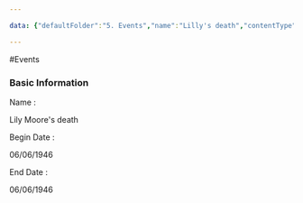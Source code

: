 ```yaml
---

data: {"defaultFolder":"5. Events","name":"Lilly's death","contentType":"events","template":{"BasicInformation":{"Name":{"value":"<p>Lily Moore's death</p>","type":"text"},"BeginDate":{"value":"<p>06/06/1946</p>","type":"text"},"EndDate":{"value":"<p>06/06/1946</p>","type":"text"},"Location":{"value":null,"type":"text"},"Description":{"value":null,"type":"textarea"}},"AdditionalNotes":{"value":null,"type":"textarea"}}}

---
```


#Events

<div class="section level-3"><h3 class="section-header">Basic Information</h3><div class="section-content"><div class="content-container"><div class="field-container field-type-text"><div class="field-label">Name : </div><div class="field-value text-value"><p>Lily Moore's death</p></div></div><div class="field-container field-type-text"><div class="field-label">Begin Date : </div><div class="field-value text-value"><p>06/06/1946</p></div></div><div class="field-container field-type-text"><div class="field-label">End Date : </div><div class="field-value text-value"><p>06/06/1946</p></div></div></div></div></div><div class="section-separator"></div>